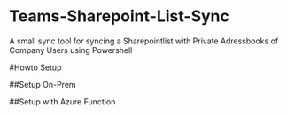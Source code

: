 # Teams-Sharepoint-List-Sync
A small sync tool for syncing a Sharepointlist with Private Adressbooks of Company Users using Powershell

#Howto Setup

##Setup On-Prem

##Setup with Azure Function
